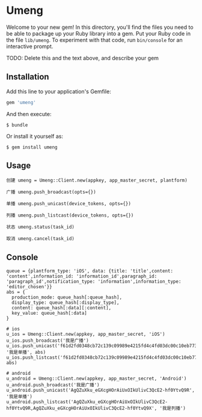 # Umeng

Welcome to your new gem! In this directory, you'll find the files you need to be able to package up your Ruby library into a gem. Put your Ruby code in the file `lib/umeng`. To experiment with that code, run `bin/console` for an interactive prompt.

TODO: Delete this and the text above, and describe your gem

## Installation

Add this line to your application's Gemfile:

```ruby
gem 'umeng'
```

And then execute:

    $ bundle

Or install it yourself as:

    $ gem install umeng

## Usage
```
创建 umeng = Umeng::Client.new(appkey, app_master_secret, plantform)

广播 umeng.push_broadcast(opts={})

单播 umeng.push_unicast(device_tokens, opts={})

列播 umeng.push_listcast(device_tokens, opts={})

状态 umeng.status(task_id)

取消 umeng.cancel(task_id)
```

## Console

```
queue = {plantform_type: 'iOS', data: {title: 'title',content: 'content',information_id: 'information_id',paragraph_id: 'paragraph_id',notification_type: 'information',information_type: 'editor_chosen'}}
abs = {
  production_mode: queue_hash[:queue_hash],
  display_type: queue_hash[:display_type],
  content: queue_hash[:data][:content],
  key_value: queue_hash[:data]
}
```

```
# ios
u_ios = Umeng::Client.new(appkey, app_master_secret, 'iOS')
u_ios.push_broadcast('我是广播')
u_ios.push_unicast('f61d2fd0348cb72c139c09989e4215fd4c4fd03dc00c10eb773ece2cf534327e', '我是单播', abs)
u_ios.push_listcast('f61d2fd0348cb72c139c09989e4215fd4c4fd03dc00c10eb773ece2cf534327e,f2379719519737c14759568b05eda1efd8cabd7131523777afb9a8d67a690cbf', abs)

# android
u_android = Umeng::Client.new(appkey, app_master_secret, 'Android')
u_android.push_broadcast('我是广播')
u_android.push_unicast('AgQZuXku_eGXcgHOrAiUxOIkUlivC3QcE2-hf0YtvQ9R', '我是单播')
u_android.push_listcast('AgQZuXku_eGXcgHOrAiUxOIkUlivC3QcE2-hf0YtvQ9R,AgQZuXku_eGXcgHOrAiUxOIkUlivC3QcE2-hf0YtvQ9X', '我是列播')
```
